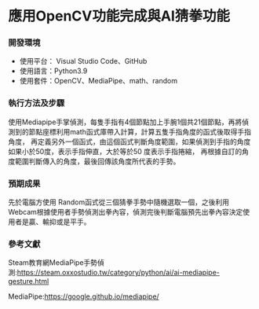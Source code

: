 # 應用OpenCV功能完成與AI猜拳功能

### 開發環境
* 使用平台： Visual Studio Code、GitHub
* 使用語言：Python3.9
* 使用套件：OpenCV、MediaPipe、math、random
### 執行方法及步驟
使用Mediapipe手掌偵測，每隻手指有4個節點加上手腕1個共21個節點，再將偵測到的節點座標利用math函式庫帶入計算，計算五隻手指角度的函式後取得手指角度，
再定義另外一個函式，由這個函式判斷角度範圍，如果偵測到手指的角度如果小於50度，表示手指伸直，大於等於50 度表示手指捲縮，
再根據自訂的角度範圍判斷傳入的角度，最後回傳該角度所代表的手勢。




### 預期成果
先於電腦方使用 Random函式從三個猜拳手勢中隨機選取一個，之後利用Webcam根據使用者手勢偵測出拳內容，偵測完後判斷電腦預先出拳內容決定使用者是贏、輸抑或是平手。

### 參考文獻
Steam教育網MediaPipe手勢偵測:https://steam.oxxostudio.tw/category/python/ai/ai-mediapipe-gesture.html

MediaPipe:https://google.github.io/mediapipe/
